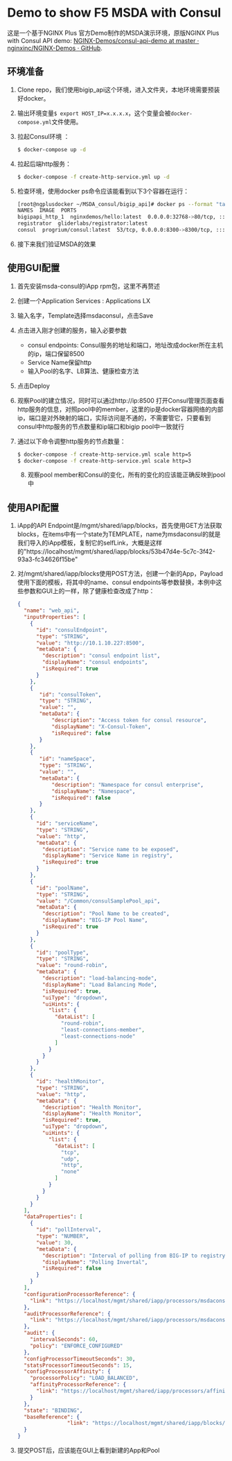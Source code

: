 # Demo to show F5 MSDA with Consul

这是一个基于NGINX Plus 官方Demo制作的MSDA演示环境，原版NGINX Plus with Consul API demo: [NGINX-Demos/consul-api-demo at master · nginxinc/NGINX-Demos · GitHub](https://github.com/nginxinc/NGINX-Demos/tree/master/consul-api-demo). 

## 环境准备

1. Clone repo，我们使用bigip_api这个环境，进入文件夹，本地环境需要预装好docker。

2. 输出环境变量`$ export HOST_IP=x.x.x.x`，这个变量会被`docker-compose.yml`文件使用。

3. 拉起Consul环境 ：
   
   ```bash
   $ docker-compose up -d
   ```

4. 拉起后端http服务：
   
   ```bash
   $ docker-compose -f create-http-service.yml up -d
   ```

5. 检查环境，使用docker ps命令应该能看到以下3个容器在运行：
   
   ```bash
   [root@ngplusdocker ~/MSDA_consul/bigip_api]# docker ps --format "table  {{.Names}}  {{.Image}}  {{.Ports}}"
   NAMES  IMAGE  PORTS
   bigipapi_http_1  nginxdemos/hello:latest  0.0.0.0:32768->80/tcp, :::32768->80/tcp
   registrator  gliderlabs/registrator:latest  
   consul  progrium/consul:latest  53/tcp, 0.0.0.0:8300->8300/tcp, :::8300->8300/tcp, 0.0.0.0:8400->8400/tcp, :::8400->8400/tcp, 8301-8302/ tcp, 0.0.0.0:8500->8500/tcp, :::8500->8500/tcp, 8301-8302/udp, 0.0.0.0:8600->53/udp, :::8600->53/udp
   ```

6. 接下来我们验证MSDA的效果

## 使用GUI配置

1. 首先安装msda-consul的iApp rpm包，这里不再赘述

2. 创建一个Application Services : Applications LX

3. 输入名字，Template选择msdaconsul，点击Save

4. 点击进入刚才创建的服务，输入必要参数
   
   - consul endpoints: Consul服务的地址和端口，地址改成docker所在主机的ip，端口保留8500
   - Service Name保留http
   - 输入Pool的名字、LB算法、健康检查方法

5. 点击Deploy

6. 观察Pool的建立情况，同时可以通过http://ip:8500 打开Consul管理页面查看http服务的信息，对照pool中的member，这里的ip是docker容器网络的内部ip，端口是对外映射的端口，实际访问是不通的，不需要管它，只要看到consul中http服务的节点数量和ip端口和bigip pool中一致就行

7. 通过以下命令调整http服务的节点数量：
   
   ```bash
   $ docker-compose -f create-http-service.yml scale http=5
   $ docker-compose -f create-http-service.yml scale http=3
   ```
   
   8. 观察pool member和Consul的变化，所有的变化的应该能正确反映到pool中

## 使用API配置

1. iApp的API Endpoint是/mgmt/shared/iapp/blocks，首先使用GET方法获取blocks，在items中有一个state为TEMPLATE，name为msdaconsul的就是我们导入的iApp模板，复制它的selfLink，大概是这样的"https://localhost/mgmt/shared/iapp/blocks/53b47d4e-5c7c-3f42-93a3-fc34626f15be"

2. 对/mgmt/shared/iapp/blocks使用POST方法，创建一个新的App，Payload使用下面的模板，将其中的name、consul endpoints等参数替换，本例中这些参数和GUI上的一样，除了健康检查改成了http：
   
   ```json
   {
     "name": "web_api",
     "inputProperties": [
       {
         "id": "consulEndpoint",
         "type": "STRING",
         "value": "http://10.1.10.227:8500",
         "metaData": {
           "description": "consul endpoint list",
           "displayName": "consul endpoints",
           "isRequired": true
         }
       },
       {
          "id": "consulToken",
          "type": "STRING",
          "value": "",
          "metaData": {
              "description": "Access token for consul resource",
              "displayName": "X-Consul-Token",
              "isRequired": false
          }
       },
       {
          "id": "nameSpace",
          "type": "STRING",
          "value": "",
          "metaData": {
              "description": "Namespace for consul enterprise",
              "displayName": "Namespace",
              "isRequired": false
          }
       },
       {
         "id": "serviceName",
         "type": "STRING",
         "value": "http",
         "metaData": {
           "description": "Service name to be exposed",
           "displayName": "Service Name in registry",
           "isRequired": true
         }
       },
       {
         "id": "poolName",
         "type": "STRING",
         "value": "/Common/consulSamplePool_api",
         "metaData": {
           "description": "Pool Name to be created",
           "displayName": "BIG-IP Pool Name",
           "isRequired": true
         }
       },
       {
         "id": "poolType",
         "type": "STRING",
         "value": "round-robin",
         "metaData": {
           "description": "load-balancing-mode",
           "displayName": "Load Balancing Mode",
           "isRequired": true,
           "uiType": "dropdown",
           "uiHints": {
             "list": {
               "dataList": [
                 "round-robin",
                 "least-connections-member",
                 "least-connections-node"
               ]
             }
           }
         }
       },
       {
         "id": "healthMonitor",
         "type": "STRING",
         "value": "http",
         "metaData": {
           "description": "Health Monitor",
           "displayName": "Health Monitor",
           "isRequired": true,
           "uiType": "dropdown",
           "uiHints": {
             "list": {
               "dataList": [
                 "tcp",
                 "udp",
                 "http",
                 "none"
               ]
             }
           }
         }
       }
     ],
     "dataProperties": [
       {
         "id": "pollInterval",
         "type": "NUMBER",
         "value": 30,
         "metaData": {
           "description": "Interval of polling from BIG-IP to registry, 30s by default.",
           "displayName": "Polling Invertal",
           "isRequired": false
         }
       }
     ],
     "configurationProcessorReference": {
       "link": "https://localhost/mgmt/shared/iapp/processors/msdaconsulConfig"
     },
     "auditProcessorReference": {
       "link": "https://localhost/mgmt/shared/iapp/processors/msdaconsulEnforceConfiguredAudit"
     },
     "audit": {
       "intervalSeconds": 60,
       "policy": "ENFORCE_CONFIGURED"
     },
     "configProcessorTimeoutSeconds": 30,
     "statsProcessorTimeoutSeconds": 15,
     "configProcessorAffinity": {
       "processorPolicy": "LOAD_BALANCED",
       "affinityProcessorReference": {
         "link": "https://localhost/mgmt/shared/iapp/processors/affinity/load-balanced"
       }
     },
     "state": "BINDING",
     "baseReference": {
                   "link": "https://localhost/mgmt/shared/iapp/blocks/53b47d4e-5c7c-3f42-93a3-fc34626f15be"
     }
   }
   ```

3. 提交POST后，应该能在GUI上看到新建的App和Pool

